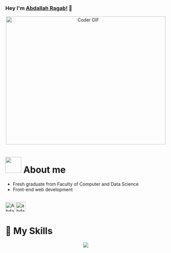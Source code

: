 
###  Hey I'm [Abdallah Ragab!](https://www.linkedin.com/in/abdallah-ragab7/) 👋

<div align ="center">
<img src="https://github.com/AbdallahRagab7/AbdallahRagab7/assets/91810306/41b42256-7311-4287-9734-f79176bb80ed" alt="Coder GIF" width="500" height="400">
</div>

# <img src="https://media.giphy.com/media/VgCDAzcKvsR6OM0uWg/giphy.gif" width="50" draggable="false" > About me
- Fresh graduate from Faculty of Computer and Data Science
- Front-end web development
<br />
<a href="https://www.linkedin.com/in/abdallah-ragab7/"><img align="left" alt="Abdallah's LinkdeIN" width="30px" src="https://user-images.githubusercontent.com/76125650/140648921-7692f46e-76c4-47f6-8c1f-383841428bbe.png" draggable="false" /></a>

<a href="mailto:a.ragab8882@gmail.com">
  <img align="left" alt="abdallah's gmail" width="30px" src="https://user-images.githubusercontent.com/76125650/141382583-1354ab1c-10a7-4605-a255-412ee57d2ad7.png" draggable="false" />
</a>

<br />
<br />


#  🧰 My Skills
<p align="center">
  <a href="https://skillicons.dev">
    <img src="https://skillicons.dev/icons?i=git,js,html,css,bootstrap,vue,react,java	" />
  </a>
</p>

<!--
Here are some ideas to get you started:

- 🔭 I’m currently working on ...
- 🌱 I’m currently learning ...
- 👯 I’m looking to collaborate on ...
- 🤔 I’m looking for help with ...
- 💬 Ask me about ...
- 📫 How to reach me: ...
- 😄 Pronouns: ...
- ⚡ Fun fact: ...
-->
